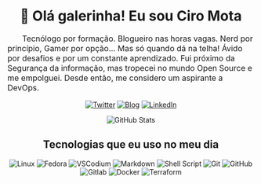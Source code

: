 <div align="center">
  <h1 style="text-align: center">👋 Olá galerinha! Eu sou Ciro Mota</h1>
</div>

<!--<div style="display: inline_block"><br>
    <img align="left" height="250" alt="coding-time" src="code.gif">
</div>-->

<div align="center">
  <p style="text-align:left;text-indent:30px;font-size:16px">Tecnólogo por formação. Blogueiro nas horas vagas. Nerd por princípio, Gamer por opção... Mas só quando dá na telha! Ávido por desafios e por um constante aprendizado. Fui próximo da Segurança da informação, mas tropecei no mundo Open Source e me empolguei. Desde então, me considero um aspirante a DevOps.</p>
</div>

<div align="center">
    <a href="https://twitter.com/ciromota"><img alt="Twitter" src="https://img.shields.io/badge/Twitter-1DA1F2?style=for-the-badge&logo=twitter&logoColor=white" /></a>
    <a href="https://ciromota.tec.br"><img alt="Blog" src="https://img.shields.io/website?down_color=blue&down_message=ciromota.tec.br&label=Blog&logo=google-chrome&logoColor=white&style=for-the-badge&up_color=blue&up_message=ciromota.tec.br&url=https%3A%2F%2Fciromota.tec.br" /></a>
    <a href="https://www.linkedin.com/in/ciro-mota/"><img alt="LinkedIn" src="https://img.shields.io/badge/LinkedIn-0077B5?style=for-the-badge&logo=linkedin&logoColor=white" /></a>
</p>
    <img alt="GitHub Stats" src="https://github-readme-stats.vercel.app/api?username=ciro-mota&hide=commits,prs,issues&show_icons=true&hide_rank=true&theme=nord" />
</div>

<div align="center">
  <h2 style="text-align: center"> Tecnologias que eu uso no meu dia</h2>
</div>

<div style="display: inline_block" align="center">
  <img alt="Linux" src="https://img.shields.io/badge/Linux-FCC624?style=for-the-badge&logo=linux&logoColor=black" /> 
  <img alt="Fedora" src="https://img.shields.io/badge/Fedora-294172?style=for-the-badge&logo=fedora&logoColor=white" /> 
  <img alt="VSCodium" src="https://img.shields.io/badge/VSCodium-0078d7.svg?style=for-the-badge&logo=visual-studio-code&logoColor=white"/> 
  <img alt="Markdown" src="https://img.shields.io/badge/Markdown-000000?style=for-the-badge&logo=markdown&logoColor=white" /> 
  <img alt="Shell Script" src="https://img.shields.io/badge/shell_script-%23121011.svg?style=for-the-badge&logo=gnu-bash&logoColor=white"/> 
  <img alt="Git" src="https://img.shields.io/badge/git-%23F05033.svg?style=for-the-badge&logo=git&logoColor=white"/> 
  <img alt="GitHub" src="https://img.shields.io/badge/github-%23121011.svg?style=for-the-badge&logo=github&logoColor=white"/> 
  <img alt="Gitlab" src="https://img.shields.io/badge/GitLab-330F63?style=for-the-badge&logo=gitlab&logoColor=white" />
  <img alt="Docker" src="https://img.shields.io/badge/docker-%230db7ed.svg?style=for-the-badge&logo=docker&logoColor=white"/>
  <img alt="Terraform" src="https://img.shields.io/badge/terraform-%235835CC.svg?style=for-the-badge&logo=terraform&logoColor=white" />
</div>  